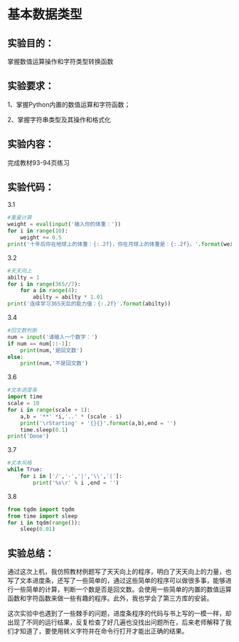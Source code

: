 # 基本数据类型

## 实验目的：

掌握数值运算操作和字符类型转换函数

## 实验要求：

1、掌握Python内置的数值运算和字符函数；

2、掌握字符串类型及其操作和格式化

## 实验内容：

完成教材93-94页练习

## 实验代码：

3.1

```python
#重量计算
weight = eval(input('输入你的体重：'))
for i in range(10):
    weight += 0.5
print('十年后你在地球上的体重：{:.2f}，你在月球上的体重是：{:.2f}。'.format(weight,weight * 0.165))


```



3.2

```python
#天天向上
abilty = 1
for i in range(365//7):
    for a in range(4):
        abilty = abilty * 1.01
print('连续学习365天后的能力值：{:.2f}'.format(abilty))
```



3.4

```python
#回文数判断
num = input('请输入一个数字：')
if num == num[::-1]:
    print(num,'是回文数')
else:
    print(num,'不是回文数')
```



3.6

```python
#文本进度条
import time
scale = 10
for i in range(scale + 1):
    a,b = '**' *i,'..' * (scale - i)
    print('\rStarting' + '{}{}'.format(a,b),end = '')
    time.sleep(0.1)
print('Done')

```



3.7

```python
#文本风格
while True:
    for i in ['/','-','|','\\','|']:
        print('%s\r' % i ,end = '')
```



3.8

```python
from tqdm import tqdm
from time import sleep
for i in tqdm(range()):
    sleep(0.01)
```



## 实验总结：

通过这次上机，我仿照教材例题写了天天向上的程序，明白了天天向上的力量，也写了文本进度条，还写了一些简单的，通过这些简单的程序可以做很多事，能够进行一些简单的计算，判断一个数是否是回文数。会使用一些简单的内置的数值运算函数和字符函数来做一些有趣的程序。此外，我也学会了第三方库的安装。

这次实验中也遇到了一些棘手的问题，进度条程序的代码与书上写的一模一样，却出现了不同的运行结果，反复检查了好几遍也没找出问题所在，后来老师解释了我们才知道了，要使用转义字符并在命令行打开才能出正确的结果。
